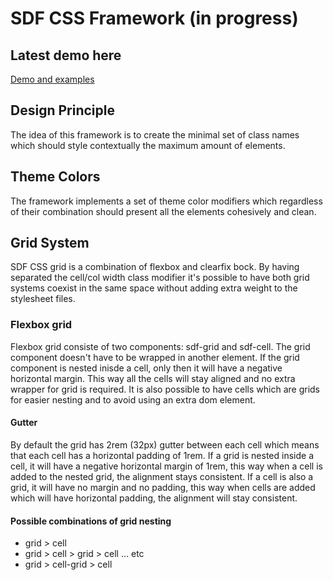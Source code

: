 # SDF CSS Framework (in progress)

## Latest demo here
[Demo and examples](https://eugenioenko.github.io/sdf-css/docs/)


## Design Principle
The idea of this framework is to create the minimal set of class names which should style contextually the maximum amount of elements.

## Theme Colors
The framework implements a set of theme color modifiers which regardless of their combination should present all the elements cohesively and clean.

## Grid System
SDF CSS grid is a combination of flexbox and clearfix bock.
By having separated the cell/col width class modifier it's possible to have both grid systems coexist in the same space without adding extra weight to the stylesheet files.

### Flexbox grid
Flexbox grid consiste of two components: sdf-grid and sdf-cell.
The grid component doesn't have to be wrapped in another element.
If the grid component is nested inisde a cell, only then it will have a negative horizontal margin. This way all the cells will stay aligned and no extra wrapper for grid is required.
It is also possible to have cells which are grids for easier nesting and to avoid using an extra dom element.

#### Gutter
By default the grid has 2rem (32px) gutter between each cell which means that each cell has a horizontal padding of 1rem.
If a grid is nested inside a cell, it will have a negative horizontal margin of 1rem, this way when a cell is added to the nested grid, the alignment stays consistent.
If a cell is also a grid, it will have no margin and no padding, this way when cells are added which will have horizontal padding, the alignment will stay consistent.

#### Possible combinations of grid nesting
* grid > cell
* grid > cell > grid > cell ... etc
* grid > cell-grid > cell
